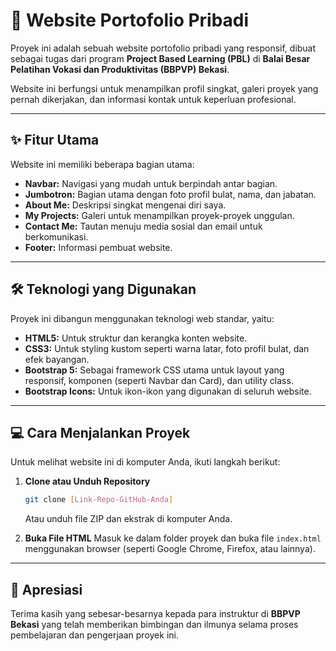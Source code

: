 # 🚀 Website Portofolio Pribadi

Proyek ini adalah sebuah website portofolio pribadi yang responsif, dibuat sebagai tugas dari program **Project Based Learning (PBL)** di **Balai Besar Pelatihan Vokasi dan Produktivitas (BBPVP) Bekasi**.

Website ini berfungsi untuk menampilkan profil singkat, galeri proyek yang pernah dikerjakan, dan informasi kontak untuk keperluan profesional.

---

## ✨ Fitur Utama

Website ini memiliki beberapa bagian utama:

* **Navbar:** Navigasi yang mudah untuk berpindah antar bagian.
* **Jumbotron:** Bagian utama dengan foto profil bulat, nama, dan jabatan.
* **About Me:** Deskripsi singkat mengenai diri saya.
* **My Projects:** Galeri untuk menampilkan proyek-proyek unggulan.
* **Contact Me:** Tautan menuju media sosial dan email untuk berkomunikasi.
* **Footer:** Informasi pembuat website.

---

## 🛠️ Teknologi yang Digunakan

Proyek ini dibangun menggunakan teknologi web standar, yaitu:

* **HTML5:** Untuk struktur dan kerangka konten website.
* **CSS3:** Untuk styling kustom seperti warna latar, foto profil bulat, dan efek bayangan.
* **Bootstrap 5:** Sebagai framework CSS utama untuk layout yang responsif, komponen (seperti Navbar dan Card), dan utility class.
* **Bootstrap Icons:** Untuk ikon-ikon yang digunakan di seluruh website.

---

## 💻 Cara Menjalankan Proyek

Untuk melihat website ini di komputer Anda, ikuti langkah berikut:

1.  **Clone atau Unduh Repository**
    ```bash
    git clone [Link-Repo-GitHub-Anda]
    ```
    Atau unduh file ZIP dan ekstrak di komputer Anda.

2.  **Buka File HTML**
    Masuk ke dalam folder proyek dan buka file `index.html` menggunakan browser (seperti Google Chrome, Firefox, atau lainnya).

---

## 🙏 Apresiasi

Terima kasih yang sebesar-besarnya kepada para instruktur di **BBPVP Bekasi** yang telah memberikan bimbingan dan ilmunya selama proses pembelajaran dan pengerjaan proyek ini.
